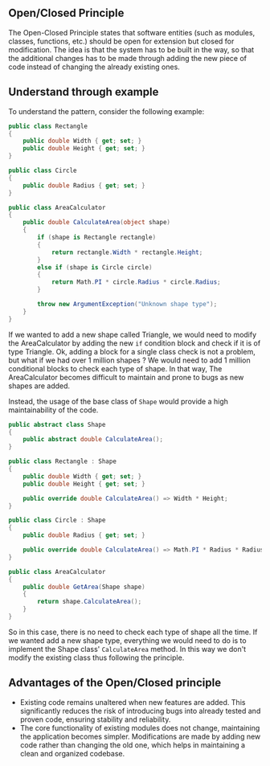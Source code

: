 ## Open/Closed Principle
The Open-Closed Principle states that software entities (such as modules, classes, functions, etc.) should be
open for extension but closed for modification. The idea is that the system has to be built in the way, so
that the additional changes has to be made through adding the new piece of code instead of changing the 
already existing ones.
## Understand through example
To understand the pattern, consider the following example:
```csharp
public class Rectangle
{
    public double Width { get; set; }
    public double Height { get; set; }
}

public class Circle
{
    public double Radius { get; set; }
}

public class AreaCalculator
{
    public double CalculateArea(object shape)
    {
        if (shape is Rectangle rectangle)
        {
            return rectangle.Width * rectangle.Height;
        }
        else if (shape is Circle circle)
        {
            return Math.PI * circle.Radius * circle.Radius;
        }

        throw new ArgumentException("Unknown shape type");
    }
}
```
If we wanted to add a new shape called Triangle, we would need to modify the AreaCalculator by adding
the new `if` condition block and check if it is of type Triangle. Ok, adding a block for a single class 
check is not a problem, but what if we had over 1 million shapes ? We would need to add 1 million 
conditional blocks to check each type of shape. In that way, The AreaCalculator becomes difficult to
maintain and prone to bugs as new shapes are added.

Instead, the usage of the base class of `Shape` would provide a high maintainability of the code. 
```csharp
public abstract class Shape
{
    public abstract double CalculateArea();
}

public class Rectangle : Shape
{
    public double Width { get; set; }
    public double Height { get; set; }

    public override double CalculateArea() => Width * Height;
}

public class Circle : Shape
{
    public double Radius { get; set; }

    public override double CalculateArea() => Math.PI * Radius * Radius;
}

public class AreaCalculator
{
    public double GetArea(Shape shape)
    {
        return shape.CalculateArea();
    }
}
```
So in this case, there is no need to check each type of shape all the time. If we wanted add a new shape
type, everything we would need to do is to implement the Shape class' `CalculateArea` method. In this
way we don't modify the existing class thus following the principle.

## Advantages of the Open/Closed principle
* Existing code remains unaltered when new features are added. This significantly reduces the risk of introducing bugs into already tested and proven code, ensuring stability and reliability.
* The core functionality of existing modules does not change, maintaining the application becomes simpler. Modifications are made by adding new code rather than changing the old one, which helps in maintaining a clean and organized codebase.